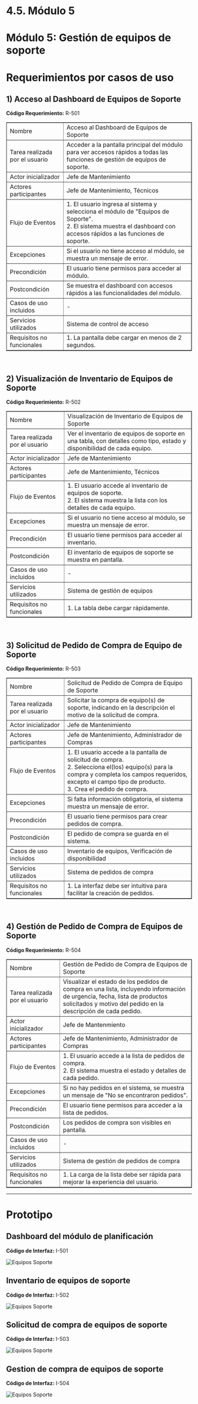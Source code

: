 # 4.5. Módulo 5

# Módulo 5: Gestión de equipos de soporte

# Requerimientos por casos de uso

## 1) Acceso al Dashboard de Equipos de Soporte

**Código Requerimiento:** R-501

<table border="1">
	<tbody>
		<tr>
			<td>Nombre</td>
			<td colspan="2">Acceso al Dashboard de Equipos de Soporte</td>
		</tr>
		<tr>
			<td>Tarea realizada por el usuario</td>
			<td colspan="2">Acceder a la pantalla principal del módulo para ver accesos rápidos a todas las funciones de gestión de equipos de soporte.</td>
		</tr>
		<tr>
			<td>Actor inicializador</td>
			<td colspan="2">Jefe de Mantenimiento</td>
		</tr>
		<tr>
			<td>Actores participantes</td>
			<td colspan="2">Jefe de Mantenimiento, Técnicos</td>
		</tr>
		<tr>
			<td>Flujo de Eventos</td>
			<td colspan="2">
				1. El usuario ingresa al sistema y selecciona el módulo de "Equipos de Soporte".<br>
				2. El sistema muestra el dashboard con accesos rápidos a las funciones de soporte.
			</td>
		</tr>
		<tr>
			<td>Excepciones</td>
			<td colspan="2">Si el usuario no tiene acceso al módulo, se muestra un mensaje de error.</td>
		</tr>
		<tr>
			<td>Precondición</td>
			<td colspan="2">El usuario tiene permisos para acceder al módulo.</td>
		</tr>
		<tr>
			<td>Postcondición</td>
			<td colspan="2">Se muestra el dashboard con accesos rápidos a las funcionalidades del módulo.</td>
		</tr>
		<tr>
			<td>Casos de uso incluidos</td>
			<td colspan="2">-</td>
		</tr>
		<tr>
			<td>Servicios utilizados</td>
			<td colspan="2">Sistema de control de acceso</td>
		</tr>
		<tr>
			<td>Requisitos no funcionales</td>
			<td colspan="2">1. La pantalla debe cargar en menos de 2 segundos.</td>
		</tr>
	</tbody>
</table>

<br>

## 2) Visualización de Inventario de Equipos de Soporte

**Código Requerimiento:** R-502

<table border="1">
	<tbody>
		<tr>
			<td>Nombre</td>
			<td colspan="2">Visualización de Inventario de Equipos de Soporte</td>
		</tr>
		<tr>
			<td>Tarea realizada por el usuario</td>
			<td colspan="2">Ver el inventario de equipos de soporte en una tabla, con detalles como tipo, estado y disponibilidad de cada equipo.</td>
		</tr>
		<tr>
			<td>Actor inicializador</td>
			<td colspan="2">Jefe de Mantenimiento</td>
		</tr>
		<tr>
			<td>Actores participantes</td>
			<td colspan="2">Jefe de Mantenimiento, Técnicos</td>
		</tr>
		<tr>
			<td>Flujo de Eventos</td>
			<td colspan="2">
				1. El usuario accede al inventario de equipos de soporte.<br>
				2. El sistema muestra la lista con los detalles de cada equipo.
			</td>
		</tr>
		<tr>
			<td>Excepciones</td>
			<td colspan="2">Si el usuario no tiene acceso al módulo, se muestra un mensaje de error.</td>
		</tr>
		<tr>
			<td>Precondición</td>
			<td colspan="2">El usuario tiene permisos para acceder al inventario.</td>
		</tr>
		<tr>
			<td>Postcondición</td>
			<td colspan="2">El inventario de equipos de soporte se muestra en pantalla.</td>
		</tr>
		<tr>
			<td>Casos de uso incluidos</td>
			<td colspan="2">-</td>
		</tr>
		<tr>
			<td>Servicios utilizados</td>
			<td colspan="2">Sistema de gestión de equipos</td>
		</tr>
		<tr>
			<td>Requisitos no funcionales</td>
			<td colspan="2">1. La tabla debe cargar rápidamente.</td>
		</tr>
	</tbody>
</table>

<br>

## 3) Solicitud de Pedido de Compra de Equipo de Soporte

**Código Requerimiento:** R-503

<table border="1">
	<tbody>
		<tr>
			<td>Nombre</td>
			<td colspan="2">Solicitud de Pedido de Compra de Equipo de Soporte</td>
		</tr>
		<tr>
			<td>Tarea realizada por el usuario</td>
			<td colspan="2">Solicitar la compra de equipo(s) de soporte, indicando en la descripción el motivo de la solicitud de compra.</td>
		</tr>
		<tr>
			<td>Actor inicializador</td>
			<td colspan="2">Jefe de Mantenimiento</td>
		</tr>
		<tr>
			<td>Actores participantes</td>
			<td colspan="2">Jefe de Mantenimiento, Administrador de Compras</td>
		</tr>
		<tr>
			<td>Flujo de Eventos</td>
			<td colspan="2">
				1. El usuario accede a la pantalla de solicitud de compra.<br>
				2. Selecciona el(los) equipo(s) para la compra y completa los campos requeridos, excepto el campo tipo de producto.<br>
				3. Crea el pedido de compra.
			</td>
		</tr>
		<tr>
			<td>Excepciones</td>
			<td colspan="2">Si falta información obligatoria, el sistema muestra un mensaje de error.</td>
		</tr>
		<tr>
			<td>Precondición</td>
			<td colspan="2">El usuario tiene permisos para crear pedidos de compra.</td>
		</tr>
		<tr>
			<td>Postcondición</td>
			<td colspan="2">El pedido de compra se guarda en el sistema.</td>
		</tr>
		<tr>
			<td>Casos de uso incluidos</td>
			<td colspan="2">Inventario de equipos, Verificación de disponibilidad</td>
		</tr>
		<tr>
			<td>Servicios utilizados</td>
			<td colspan="2">Sistema de pedidos de compra</td>
		</tr>
		<tr>
			<td>Requisitos no funcionales</td>
			<td colspan="2">1. La interfaz debe ser intuitiva para facilitar la creación de pedidos.</td>
		</tr>
	</tbody>
</table>

<br>

## 4) Gestión de Pedido de Compra de Equipos de Soporte

**Código Requerimiento:** R-504

<table border="1">
	<tbody>
		<tr>
			<td>Nombre</td>
			<td colspan="2">Gestión de Pedido de Compra de Equipos de Soporte</td>
		</tr>
		<tr>
			<td>Tarea realizada por el usuario</td>
			<td colspan="2">Visualizar el estado de los pedidos de compra en una lista, incluyendo información de urgencia, fecha, lista de productos solicitados y motivo del pedido en la descripción de cada pedido.</td>
		</tr>
		<tr>
			<td>Actor inicializador</td>
			<td colspan="2">Jefe de Mantenmiento</td>
		</tr>
		<tr>
			<td>Actores participantes</td>
			<td colspan="2">Jefe de Mantenimiento, Administrador de Compras</td>
		</tr>
		<tr>
			<td>Flujo de Eventos</td>
			<td colspan="2">
				1. El usuario accede a la lista de pedidos de compra.<br>
				2. El sistema muestra el estado y detalles de cada pedido.
			</td>
		</tr>
		<tr>
			<td>Excepciones</td>
			<td colspan="2">Si no hay pedidos en el sistema, se muestra un mensaje de "No se encontraron pedidos".</td>
		</tr>
		<tr>
			<td>Precondición</td>
			<td colspan="2">El usuario tiene permisos para acceder a la lista de pedidos.</td>
		</tr>
		<tr>
			<td>Postcondición</td>
			<td colspan="2">Los pedidos de compra son visibles en pantalla.</td>
		</tr>
		<tr>
			<td>Casos de uso incluidos</td>
			<td colspan="2">-</td>
		</tr>
		<tr>
			<td>Servicios utilizados</td>
			<td colspan="2">Sistema de gestión de pedidos de compra</td>
		</tr>
		<tr>
			<td>Requisitos no funcionales</td>
			<td colspan="2">1. La carga de la lista debe ser rápida para mejorar la experiencia del usuario.</td>
		</tr>
	</tbody>
</table>

---

# Prototipo

## Dashboard del módulo de planificación
**Código de Interfaz:** I-501

![Equipos Soporte](../Imagenes/Dashboard-módulo-equipos-soporte.png)

## Inventario de equipos de soporte
**Código de Interfaz:** I-502

![Equipos Soporte](../Imagenes/Inventario-equipos-de-soporte.png)

## Solicitud de compra de equipos de soporte
**Código de Interfaz:** I-503

![Equipos Soporte](../Imagenes/Solicitud-pedido-compra-equipos-de-soporte.png)

## Gestion de compra de equipos de soporte
**Código de Interfaz:** I-504

![Equipos Soporte](../Imagenes/Gestion-pedidos-compra-de-equipos-soporte.png)